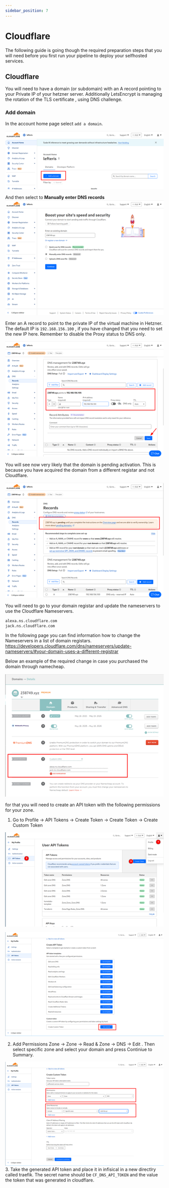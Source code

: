 ```yaml
---
sidebar_position: 7
---
```


# Cloudflare

The following guide is going though the required preparation steps that you will need before you first run your pipeline to deploy your selfhosted services. 

## Cloudflare

You will need to have a domain (or subdomain) with an A record pointing to your Private IP of your hetzner server.
Additionally LetsEncrypt is managing the rotation of the TLS certificate , using DNS challenge. 

### Add domain
In the account home page select `add a domain`. 

![](../../static/img/cloudflare-add-domain.png)  

And then select to **Manually enter DNS records**
![](../../static/img/cloudflare-1.png)

Enter an A record to point to the private IP of the virtual machine in Hetzner. The default IP is `192.168.156.100` , if you have changed that you need to set the new IP here.
Remember to disable the Proxy status to DNS only.

![](../../static/img/cloudflare-dns.png)

You will see now very likely that the domain is pending activation. This is because you have acquired the domain from a different registar and not Cloudflare.

![](../../static/img/cloudflare-pending-activation.png)

You will need to go to your domain registar and update the nameservers to use the Cloudflare Nameservers.
```
alexa.ns.cloudflare.com
jack.ns.cloudflare.com
```


In the following page you can find information how to change the Nameservers in a list of domain registars.  
https://developers.cloudflare.com/dns/nameservers/update-nameservers/#your-domain-uses-a-different-registrar

Below an example of the required change in case you purchased the domain through namecheap.

![](../../static/img/namecheap-ns.png)

for that you will need to create an API token with the following permissions for your zone.
1. Go to Profile -> API Tokens -> Create Token -> Create Token -> Create Custom Token

![](../../static/img/clouflare-create-token-1.png)

![](../../static/img/cloudflare-create-token-2.png)

2. Add Permissions Zone -> Zone -> Read & Zone -> DNS -> Edit . Then select specific zone  and select your domain and press Continiue to Summary. 

![](../../static/img/cloudflare-create-token-3.png)
3. Take the generated API token and place it in infisical in a new directlry called traefik. The secret name should be `CF_DNS_API_TOKEN` and the value the token that was generated in cloudflare.

